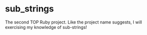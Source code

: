# sub_strings
The second TOP Ruby project. Like the project name suggests, I will exercising my knowledge of sub-strings!
